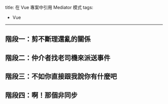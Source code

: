 title: 在 Vue 專案中引用 Mediator 模式
tags:
- Vue
---

## 階段一：剪不斷理還亂的關係


## 階段二：仲介者找老司機來派送事件


## 階段三：不如你直接跟我說你有什麼吧


## 階段四：啊！那個非同步